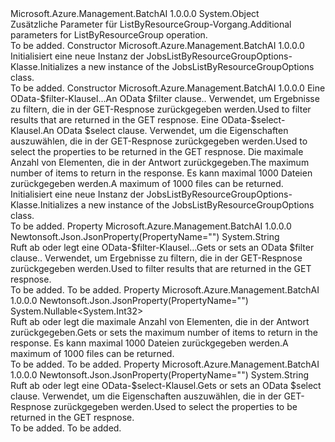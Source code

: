 <Type Name="JobsListByResourceGroupOptions" FullName="Microsoft.Azure.Management.BatchAI.Models.JobsListByResourceGroupOptions">
  <TypeSignature Language="C#" Value="public class JobsListByResourceGroupOptions" />
  <TypeSignature Language="ILAsm" Value=".class public auto ansi beforefieldinit JobsListByResourceGroupOptions extends System.Object" />
  <TypeSignature Language="DocId" Value="T:Microsoft.Azure.Management.BatchAI.Models.JobsListByResourceGroupOptions" />
  <TypeSignature Language="VB.NET" Value="Public Class JobsListByResourceGroupOptions" />
  <TypeSignature Language="F#" Value="type JobsListByResourceGroupOptions = class" />
  <AssemblyInfo>
    <AssemblyName>Microsoft.Azure.Management.BatchAI</AssemblyName>
    <AssemblyVersion>1.0.0.0</AssemblyVersion>
  </AssemblyInfo>
  <Base>
    <BaseTypeName>System.Object</BaseTypeName>
  </Base>
  <Interfaces />
  <Docs>
    <summary>
            <span data-ttu-id="301d9-101">Zusätzliche Parameter für ListByResourceGroup-Vorgang.</span><span class="sxs-lookup"><span data-stu-id="301d9-101">Additional parameters for ListByResourceGroup operation.</span></span>
            </summary>
    <remarks>To be added.</remarks>
  </Docs>
  <Members>
    <Member MemberName=".ctor">
      <MemberSignature Language="C#" Value="public JobsListByResourceGroupOptions ();" />
      <MemberSignature Language="ILAsm" Value=".method public hidebysig specialname rtspecialname instance void .ctor() cil managed" />
      <MemberSignature Language="DocId" Value="M:Microsoft.Azure.Management.BatchAI.Models.JobsListByResourceGroupOptions.#ctor" />
      <MemberSignature Language="VB.NET" Value="Public Sub New ()" />
      <MemberType>Constructor</MemberType>
      <AssemblyInfo>
        <AssemblyName>Microsoft.Azure.Management.BatchAI</AssemblyName>
        <AssemblyVersion>1.0.0.0</AssemblyVersion>
      </AssemblyInfo>
      <Parameters />
      <Docs>
        <summary>
            <span data-ttu-id="301d9-102">Initialisiert eine neue Instanz der JobsListByResourceGroupOptions-Klasse.</span><span class="sxs-lookup"><span data-stu-id="301d9-102">Initializes a new instance of the JobsListByResourceGroupOptions class.</span></span>
            </summary>
        <remarks>To be added.</remarks>
      </Docs>
    </Member>
    <Member MemberName=".ctor">
      <MemberSignature Language="C#" Value="public JobsListByResourceGroupOptions (string filter = null, string select = null, Nullable&lt;int&gt; maxResults = null);" />
      <MemberSignature Language="ILAsm" Value=".method public hidebysig specialname rtspecialname instance void .ctor(string filter, string select, valuetype System.Nullable`1&lt;int32&gt; maxResults) cil managed" />
      <MemberSignature Language="DocId" Value="M:Microsoft.Azure.Management.BatchAI.Models.JobsListByResourceGroupOptions.#ctor(System.String,System.String,System.Nullable{System.Int32})" />
      <MemberSignature Language="VB.NET" Value="Public Sub New (Optional filter As String = null, Optional select As String = null, Optional maxResults As Nullable(Of Integer) = null)" />
      <MemberSignature Language="F#" Value="new Microsoft.Azure.Management.BatchAI.Models.JobsListByResourceGroupOptions : string * string * Nullable&lt;int&gt; -&gt; Microsoft.Azure.Management.BatchAI.Models.JobsListByResourceGroupOptions" Usage="new Microsoft.Azure.Management.BatchAI.Models.JobsListByResourceGroupOptions (filter, select, maxResults)" />
      <MemberType>Constructor</MemberType>
      <AssemblyInfo>
        <AssemblyName>Microsoft.Azure.Management.BatchAI</AssemblyName>
        <AssemblyVersion>1.0.0.0</AssemblyVersion>
      </AssemblyInfo>
      <Parameters>
        <Parameter Name="filter" Type="System.String" />
        <Parameter Name="select" Type="System.String" />
        <Parameter Name="maxResults" Type="System.Nullable&lt;System.Int32&gt;" />
      </Parameters>
      <Docs>
        <param name="filter"><span data-ttu-id="301d9-103">Eine OData-$filter-Klausel...</span><span class="sxs-lookup"><span data-stu-id="301d9-103">An OData $filter clause..</span></span> <span data-ttu-id="301d9-104">Verwendet, um Ergebnisse zu filtern, die in der GET-Respnose zurückgegeben werden.</span><span class="sxs-lookup"><span data-stu-id="301d9-104">Used to filter results that are returned in the GET respnose.</span></span></param>
        <param name="select"><span data-ttu-id="301d9-105">Eine OData-$select-Klausel.</span><span class="sxs-lookup"><span data-stu-id="301d9-105">An OData $select clause.</span></span> <span data-ttu-id="301d9-106">Verwendet, um die Eigenschaften auszuwählen, die in der GET-Respnose zurückgegeben werden.</span><span class="sxs-lookup"><span data-stu-id="301d9-106">Used to select the properties to be returned in the GET respnose.</span></span></param>
        <param name="maxResults"><span data-ttu-id="301d9-107">Die maximale Anzahl von Elementen, die in der Antwort zurückgegeben.</span><span class="sxs-lookup"><span data-stu-id="301d9-107">The maximum number of items to return in the response.</span></span> <span data-ttu-id="301d9-108">Es kann maximal 1000 Dateien zurückgegeben werden.</span><span class="sxs-lookup"><span data-stu-id="301d9-108">A maximum of 1000 files can be returned.</span></span></param>
        <summary>
            <span data-ttu-id="301d9-109">Initialisiert eine neue Instanz der JobsListByResourceGroupOptions-Klasse.</span><span class="sxs-lookup"><span data-stu-id="301d9-109">Initializes a new instance of the JobsListByResourceGroupOptions class.</span></span>
            </summary>
        <remarks>To be added.</remarks>
      </Docs>
    </Member>
    <Member MemberName="Filter">
      <MemberSignature Language="C#" Value="public string Filter { get; set; }" />
      <MemberSignature Language="ILAsm" Value=".property instance string Filter" />
      <MemberSignature Language="DocId" Value="P:Microsoft.Azure.Management.BatchAI.Models.JobsListByResourceGroupOptions.Filter" />
      <MemberSignature Language="VB.NET" Value="Public Property Filter As String" />
      <MemberSignature Language="F#" Value="member this.Filter : string with get, set" Usage="Microsoft.Azure.Management.BatchAI.Models.JobsListByResourceGroupOptions.Filter" />
      <MemberType>Property</MemberType>
      <AssemblyInfo>
        <AssemblyName>Microsoft.Azure.Management.BatchAI</AssemblyName>
        <AssemblyVersion>1.0.0.0</AssemblyVersion>
      </AssemblyInfo>
      <Attributes>
        <Attribute>
          <AttributeName>Newtonsoft.Json.JsonProperty(PropertyName="")</AttributeName>
        </Attribute>
      </Attributes>
      <ReturnValue>
        <ReturnType>System.String</ReturnType>
      </ReturnValue>
      <Docs>
        <summary>
            <span data-ttu-id="301d9-110">Ruft ab oder legt eine OData-$filter-Klausel...</span><span class="sxs-lookup"><span data-stu-id="301d9-110">Gets or sets an OData $filter clause..</span></span> <span data-ttu-id="301d9-111">Verwendet, um Ergebnisse zu filtern, die in der GET-Respnose zurückgegeben werden.</span><span class="sxs-lookup"><span data-stu-id="301d9-111">Used to filter results that are returned in the GET respnose.</span></span>
            </summary>
        <value>To be added.</value>
        <remarks>To be added.</remarks>
      </Docs>
    </Member>
    <Member MemberName="MaxResults">
      <MemberSignature Language="C#" Value="public Nullable&lt;int&gt; MaxResults { get; set; }" />
      <MemberSignature Language="ILAsm" Value=".property instance valuetype System.Nullable`1&lt;int32&gt; MaxResults" />
      <MemberSignature Language="DocId" Value="P:Microsoft.Azure.Management.BatchAI.Models.JobsListByResourceGroupOptions.MaxResults" />
      <MemberSignature Language="VB.NET" Value="Public Property MaxResults As Nullable(Of Integer)" />
      <MemberSignature Language="F#" Value="member this.MaxResults : Nullable&lt;int&gt; with get, set" Usage="Microsoft.Azure.Management.BatchAI.Models.JobsListByResourceGroupOptions.MaxResults" />
      <MemberType>Property</MemberType>
      <AssemblyInfo>
        <AssemblyName>Microsoft.Azure.Management.BatchAI</AssemblyName>
        <AssemblyVersion>1.0.0.0</AssemblyVersion>
      </AssemblyInfo>
      <Attributes>
        <Attribute>
          <AttributeName>Newtonsoft.Json.JsonProperty(PropertyName="")</AttributeName>
        </Attribute>
      </Attributes>
      <ReturnValue>
        <ReturnType>System.Nullable&lt;System.Int32&gt;</ReturnType>
      </ReturnValue>
      <Docs>
        <summary>
            <span data-ttu-id="301d9-112">Ruft ab oder legt die maximale Anzahl von Elementen, die in der Antwort zurückgegeben.</span><span class="sxs-lookup"><span data-stu-id="301d9-112">Gets or sets the maximum number of items to return in the response.</span></span>
            <span data-ttu-id="301d9-113">Es kann maximal 1000 Dateien zurückgegeben werden.</span><span class="sxs-lookup"><span data-stu-id="301d9-113">A maximum of 1000 files can be returned.</span></span>
            </summary>
        <value>To be added.</value>
        <remarks>To be added.</remarks>
      </Docs>
    </Member>
    <Member MemberName="Select">
      <MemberSignature Language="C#" Value="public string Select { get; set; }" />
      <MemberSignature Language="ILAsm" Value=".property instance string Select" />
      <MemberSignature Language="DocId" Value="P:Microsoft.Azure.Management.BatchAI.Models.JobsListByResourceGroupOptions.Select" />
      <MemberSignature Language="VB.NET" Value="Public Property Select As String" />
      <MemberSignature Language="F#" Value="member this.Select : string with get, set" Usage="Microsoft.Azure.Management.BatchAI.Models.JobsListByResourceGroupOptions.Select" />
      <MemberType>Property</MemberType>
      <AssemblyInfo>
        <AssemblyName>Microsoft.Azure.Management.BatchAI</AssemblyName>
        <AssemblyVersion>1.0.0.0</AssemblyVersion>
      </AssemblyInfo>
      <Attributes>
        <Attribute>
          <AttributeName>Newtonsoft.Json.JsonProperty(PropertyName="")</AttributeName>
        </Attribute>
      </Attributes>
      <ReturnValue>
        <ReturnType>System.String</ReturnType>
      </ReturnValue>
      <Docs>
        <summary>
            <span data-ttu-id="301d9-114">Ruft ab oder legt eine OData-$select-Klausel.</span><span class="sxs-lookup"><span data-stu-id="301d9-114">Gets or sets an OData $select clause.</span></span> <span data-ttu-id="301d9-115">Verwendet, um die Eigenschaften auszuwählen, die in der GET-Respnose zurückgegeben werden.</span><span class="sxs-lookup"><span data-stu-id="301d9-115">Used to select the properties to be returned in the GET respnose.</span></span>
            </summary>
        <value>To be added.</value>
        <remarks>To be added.</remarks>
      </Docs>
    </Member>
  </Members>
</Type>